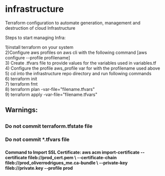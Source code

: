 # infrastructure
Terraform configuration to automate generation, management and destruction of cloud Infrastructure

Steps to start managing Infra:

1)install terraform on your system<br>
2)Configure aws profiles on  aws cli with the following command [aws configure --profile profilename]<br>
3) Create .tfvars file to provide values for the variables used in variables.tf<br>
4) Configure the profile aws_profile var for with the profilename used above<br>
5) cd into the infrastructure repo directory and run following commands<br>
6) terraform init<br>
7) terraform fmt<br>
8) terraform plan -var-file="filename.tfvars"<br>
9) terraform apply -var-file="filename.tfvars"<br>


<h2>Warnings:<h2>
<h3>Do not commit terraform.tfstate file <h3>
<h3>Do not commit *.tfvars file <h3>

<h4>Command to Import SSL Certificate: aws acm import-certificate --certificate fileb://prod_cert.pem \
      --certificate-chain fileb://prod_oliverrodrigues_me.ca-bundle \
      --private-key fileb://private.key --profile prod</h4>


